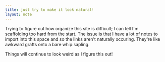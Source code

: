 ```yaml
---
title: just try to make it look natural!
layout: note
---
```


Trying to figure out how organize this site is difficult; I can tell I'm scaffolding too hard from the start. The issue is that I have a lot of notes to import into this space and so the links aren't naturally occuring. They're like awkward grafts onto a bare whip sapling.

Things will continue to look weird as I figure this out! 